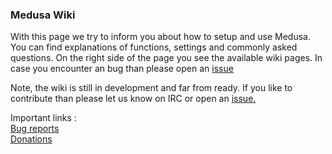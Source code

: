 ### Medusa Wiki


  

With this page we try to inform you about how to setup and use Medusa.
You can find explanations of functions, settings and commonly asked questions.
On the right side of the page you see the available wiki pages.
In case you encounter an bug than please open an [issue](https://github.com/pymedusa/Medusa/issues)  

Note, the wiki is still in development and far from ready. If you like to contribute than please let us know on IRC or open an [issue.](https://github.com/pymedusa/Medusa/issues)
 
Important links :  
[Bug reports](https://github.com/pymedusa/Medusa/issues)  
[Donations](https://github.com/pymedusa/Medusa/wiki/Donations)
